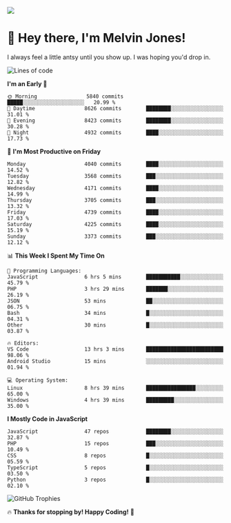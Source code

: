 ![](https://i.pinimg.com/originals/f8/b4/d0/f8b4d0ddedae91a68a6cfa788148436b.gif)

# 👋 Hey there, I'm Melvin Jones!
I always feel a little antsy until you show up. I was hoping you'd drop in.

<!--START_SECTION:mrepol742-->
![Lines of code](https://img.shields.io/badge/From%20Hello%20World%20I%27ve%20Written-21.1%20million%20lines%20of%20code-blue)

**I'm an Early 🐤** 

```text
🌞 Morning                5840 commits        █████░░░░░░░░░░░░░░░░░░░░   20.99 % 
🌆 Daytime                8626 commits        ████████░░░░░░░░░░░░░░░░░   31.01 % 
🌃 Evening                8423 commits        ████████░░░░░░░░░░░░░░░░░   30.28 % 
🌙 Night                  4932 commits        ████░░░░░░░░░░░░░░░░░░░░░   17.73 % 
```
📅 **I'm Most Productive on Friday** 

```text
Monday                   4040 commits        ████░░░░░░░░░░░░░░░░░░░░░   14.52 % 
Tuesday                  3568 commits        ███░░░░░░░░░░░░░░░░░░░░░░   12.82 % 
Wednesday                4171 commits        ████░░░░░░░░░░░░░░░░░░░░░   14.99 % 
Thursday                 3705 commits        ███░░░░░░░░░░░░░░░░░░░░░░   13.32 % 
Friday                   4739 commits        ████░░░░░░░░░░░░░░░░░░░░░   17.03 % 
Saturday                 4225 commits        ████░░░░░░░░░░░░░░░░░░░░░   15.19 % 
Sunday                   3373 commits        ███░░░░░░░░░░░░░░░░░░░░░░   12.12 % 
```


📊 **This Week I Spent My Time On** 

```text
💬 Programming Languages: 
JavaScript               6 hrs 5 mins        ███████████░░░░░░░░░░░░░░   45.79 % 
PHP                      3 hrs 29 mins       ███████░░░░░░░░░░░░░░░░░░   26.19 % 
JSON                     53 mins             ██░░░░░░░░░░░░░░░░░░░░░░░   06.75 % 
Bash                     34 mins             █░░░░░░░░░░░░░░░░░░░░░░░░   04.31 % 
Other                    30 mins             █░░░░░░░░░░░░░░░░░░░░░░░░   03.87 % 

🔥 Editors: 
VS Code                  13 hrs 3 mins       █████████████████████████   98.06 % 
Android Studio           15 mins             ░░░░░░░░░░░░░░░░░░░░░░░░░   01.94 % 

💻 Operating System: 
Linux                    8 hrs 39 mins       ████████████████░░░░░░░░░   65.00 % 
Windows                  4 hrs 39 mins       █████████░░░░░░░░░░░░░░░░   35.00 % 
```

**I Mostly Code in JavaScript** 

```text
JavaScript               47 repos            ████████░░░░░░░░░░░░░░░░░   32.87 % 
PHP                      15 repos            ███░░░░░░░░░░░░░░░░░░░░░░   10.49 % 
CSS                      8 repos             █░░░░░░░░░░░░░░░░░░░░░░░░   05.59 % 
TypeScript               5 repos             █░░░░░░░░░░░░░░░░░░░░░░░░   03.50 % 
Python                   3 repos             █░░░░░░░░░░░░░░░░░░░░░░░░   02.10 % 
```




<!--END_SECTION:mrepol742-->

![GitHub Trophies](https://github-profile-trophy.vercel.app/?username=mrepol742&theme=dracula)

🔥 **Thanks for stopping by! Happy Coding!** 🚀
